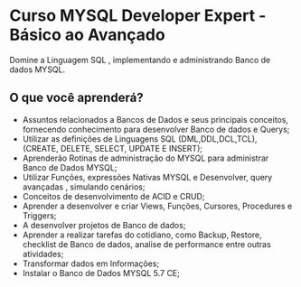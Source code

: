 # Curso MYSQL Developer Expert - Básico ao Avançado
Domine a Linguagem SQL , implementando e administrando Banco de dados MYSQL.

## O que você aprenderá?
- Assuntos relacionados a Bancos de Dados e seus principais conceitos, fornecendo conhecimento para desenvolver Banco de dados e Querys;
- Utilizar as definições de Linguagens SQL (DML,DDL,DCL,TCL), (CREATE, DELETE, SELECT, UPDATE E INSERT);
- Aprenderão Rotinas de administração do MYSQL para administrar Banco de Dados MYSQL;
- Utilizar Funções, expressões Nativas MYSQL e Desenvolver, query avançadas , simulando cenários;
- Conceitos de desenvolvimento de ACID e CRUD;
- Aprender a desenvolver e criar Views, Funções, Cursores, Procedures e Triggers;
- A desenvolver projetos de Banco de dados;
- Aprender a realizar tarefas do cotidiano, como Backup, Restore, checklist de Banco de dados, analise de performance entre outras atividades;
- Transformar dados em Informações;
- Instalar o Banco de Dados MYSQL 5.7 CE;
